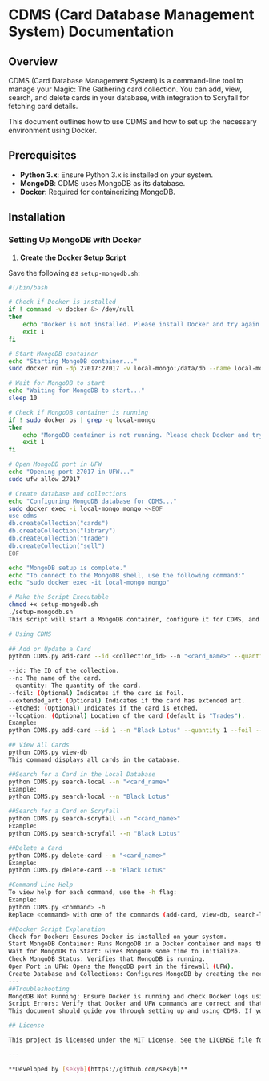 # CDMS (Card Database Management System) Documentation

## Overview

CDMS (Card Database Management System) is a command-line tool to manage your Magic: The Gathering card collection. You can add, view, search, and delete cards in your database, with integration to Scryfall for fetching card details.

This document outlines how to use CDMS and how to set up the necessary environment using Docker.

## Prerequisites

- **Python 3.x**: Ensure Python 3.x is installed on your system.
- **MongoDB**: CDMS uses MongoDB as its database.
- **Docker**: Required for containerizing MongoDB.

## Installation

### Setting Up MongoDB with Docker

1. **Create the Docker Setup Script**

Save the following as `setup-mongodb.sh`:

```bash
#!/bin/bash

# Check if Docker is installed
if ! command -v docker &> /dev/null
then
    echo "Docker is not installed. Please install Docker and try again."
    exit 1
fi

# Start MongoDB container
echo "Starting MongoDB container..."
sudo docker run -dp 27017:27017 -v local-mongo:/data/db --name local-mongo --restart=always mongo:latest

# Wait for MongoDB to start
echo "Waiting for MongoDB to start..."
sleep 10

# Check if MongoDB container is running
if ! sudo docker ps | grep -q local-mongo
then
    echo "MongoDB container is not running. Please check Docker and try again."
    exit 1
fi

# Open MongoDB port in UFW
echo "Opening port 27017 in UFW..."
sudo ufw allow 27017

# Create database and collections
echo "Configuring MongoDB database for CDMS..."
sudo docker exec -i local-mongo mongo <<EOF
use cdms
db.createCollection("cards")
db.createCollection("library")
db.createCollection("trade")
db.createCollection("sell")
EOF

echo "MongoDB setup is complete."
echo "To connect to the MongoDB shell, use the following command:"
echo "sudo docker exec -it local-mongo mongo"

# Make the Script Executable
chmod +x setup-mongodb.sh
./setup-mongodb.sh
This script will start a MongoDB container, configure it for CDMS, and open the necessary port.

# Using CDMS
---
## Add or Update a Card
python CDMS.py add-card --id <collection_id> --n "<card_name>" --quantity <quantity> [--foil] [--extended_art] [--etched] [--location "<location>"]

--id: The ID of the collection.
--n: The name of the card.
--quantity: The quantity of the card.
--foil: (Optional) Indicates if the card is foil.
--extended_art: (Optional) Indicates if the card has extended art.
--etched: (Optional) Indicates if the card is etched.
--location: (Optional) Location of the card (default is "Trades").
Example:
python CDMS.py add-card --id 1 --n "Black Lotus" --quantity 1 --foil --location "Rares"

## View All Cards
python CDMS.py view-db
This command displays all cards in the database.

##Search for a Card in the Local Database
python CDMS.py search-local --n "<card_name>"
Example:
python CDMS.py search-local --n "Black Lotus"

##Search for a Card on Scryfall
python CDMS.py search-scryfall --n "<card_name>"
Example:
python CDMS.py search-scryfall --n "Black Lotus"

##Delete a Card
python CDMS.py delete-card --n "<card_name>"
Example:
python CDMS.py delete-card --n "Black Lotus"

#Command-Line Help
To view help for each command, use the -h flag:
Example:
python CDMS.py <command> -h
Replace <command> with one of the commands (add-card, view-db, search-local, search-scryfall, delete-card).

##Docker Script Explanation
Check for Docker: Ensures Docker is installed on your system.
Start MongoDB Container: Runs MongoDB in a Docker container and maps the container port to the host.
Wait for MongoDB to Start: Gives MongoDB some time to initialize.
Check MongoDB Status: Verifies that MongoDB is running.
Open Port in UFW: Opens the MongoDB port in the firewall (UFW).
Create Database and Collections: Configures MongoDB by creating the necessary database and collections for CDMS.
---
##Troubleshooting
MongoDB Not Running: Ensure Docker is running and check Docker logs using sudo docker logs local-mongo.
Script Errors: Verify that Docker and UFW commands are correct and that Docker is properly installed.
This document should guide you through setting up and using CDMS. If you encounter any issues, consult the relevant logs or documentation for Docker and MongoDB.

## License

This project is licensed under the MIT License. See the LICENSE file for details.

---

**Developed by [sekyb](https://github.com/sekyb)**